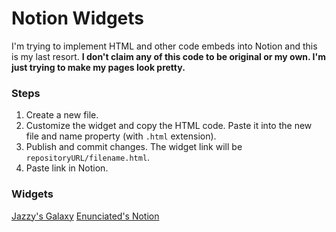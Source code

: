 # Notion Widgets
I'm trying to implement HTML and other code embeds into Notion and this is my last resort.
**I don't claim any of this code to be original or my own. I'm just trying to make my pages look pretty.**
### Steps
1. Create a new file.
2. Customize the widget and copy the HTML code. Paste it into the new file and name property (with `.html` extension).
3. Publish and commit changes. The widget link will be `repositoryURL/filename.html`.
4. Paste link in Notion.
### Widgets
[Jazzy's Galaxy](jazzys-galaxy)
[Enunciated's Notion](enunciated-notion)
